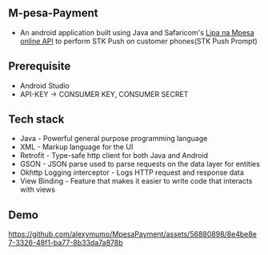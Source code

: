 ## M-pesa-Payment
- An android application built using Java and Safaricom's [Lipa na Mpesa online API](https://developer.safaricom.co.ke/APIs/MpesaExpressSimulate) to perform STK Push on customer phones(STK Push Prompt)

## Prerequisite
- Android Studio
- API-KEY -> CONSUMER KEY, CONSUMER SECRET

## Tech stack
- Java - Powerful general purpose programming language
- XML - Markup language for the UI
- Retrofit - Type-safe http client for both Java and Android
- GSON - JSON parse used to parse requests on the data layer for entities
- Okhttp Logging interceptor - Logs HTTP request and response data
- View Binding - Feature that makes it easier to write code that interacts with views

  
## Demo
https://github.com/alexymumo/MpesaPayment/assets/56880898/8e4be8e7-3326-48f1-ba77-8b33da7a878b


